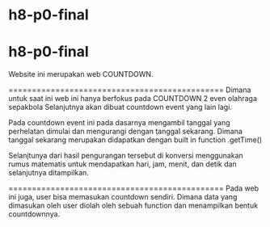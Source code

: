 # h8-p0-final
# h8-p0-final

Website ini merupakan web COUNTDOWN.

==============================================
Dimana untuk saat ini web ini hanya berfokus pada COUNTDOWN 2 even olahraga sepakbola
Selanjutnya akan dibuat countdown event yang lain lagi.

Pada countdown event ini pada dasarnya mengambil tanggal yang perhelatan dimulai dan mengurangi dengan tanggal sekarang.
Dimana tanggal sekarang merupakan didapatkan dengan built in function .getTime()

Selanjtunya dari hasil pengurangan tersebut di konversi menggunakan rumus matematis untuk mendapatkan hari, jam, menit, dan detik
dan selanjutnya ditampilkan.

==============================================
Pada web ini juga, user bisa memasukan countdown sendiri.
Dimana data yang dimasukan oleh user diolah oleh sebuah function dan menampilkan bentuk countdownnya.
